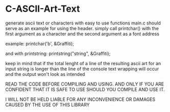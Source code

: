 # C-ASCII-Art-Text
generate ascii text or characters with easy to use functions
main.c should serve as an example for using the header.
simply call printchar() with the first argument as a character and the second argument as a font address

example: printchar('b', &Graffiti);

and with printstring:
printstring("string", &Graffiti);

keep in mind that if the total lenght of a line of the resulting ascii art for an input string is longer than the line of the console text wrapping will occur and the output won't look as intended

READ THE CODE BEFORE COMPILING AND USING. AND ONLY IF YOU ARE CONFIDENT THAT IT IS SAFE TO USE SHOULD YOU COMPILE AND USE IT.

I WILL NOT BE HELD LIABLE FOR ANY INCONVENIENCE OR DAMAGES CAUSED BY THE USE OF THIS LIBRARY

